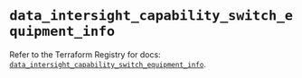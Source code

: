 # `data_intersight_capability_switch_equipment_info`

Refer to the Terraform Registry for docs: [`data_intersight_capability_switch_equipment_info`](https://registry.terraform.io/providers/ciscodevnet/intersight/1.0.71/docs/data-sources/capability_switch_equipment_info).
